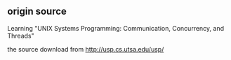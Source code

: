 ## origin source
Learning "UNIX Systems Programming: Communication, Concurrency, and Threads"

the source download from http://usp.cs.utsa.edu/usp/
